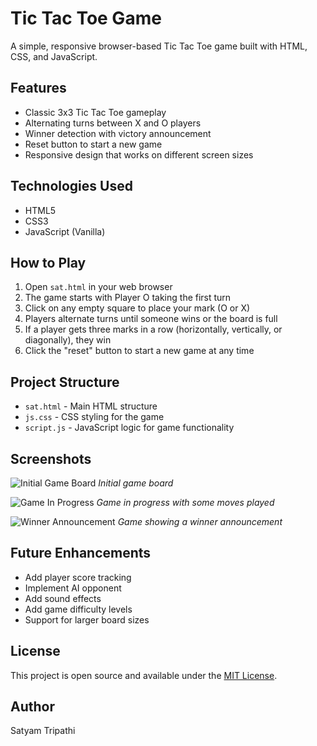 # Tic Tac Toe Game

A simple, responsive browser-based Tic Tac Toe game built with HTML, CSS, and JavaScript.

## Features

- Classic 3x3 Tic Tac Toe gameplay
- Alternating turns between X and O players
- Winner detection with victory announcement
- Reset button to start a new game
- Responsive design that works on different screen sizes

## Technologies Used

- HTML5
- CSS3
- JavaScript (Vanilla)

## How to Play

1. Open `sat.html` in your web browser
2. The game starts with Player O taking the first turn
3. Click on any empty square to place your mark (O or X)
4. Players alternate turns until someone wins or the board is full
5. If a player gets three marks in a row (horizontally, vertically, or diagonally), they win
6. Click the "reset" button to start a new game at any time

## Project Structure

- `sat.html` - Main HTML structure
- `js.css` - CSS styling for the game
- `script.js` - JavaScript logic for game functionality

## Screenshots

![Initial Game Board](screenshots/Screenshot%202025-05-09%20at%204.27.12%E2%80%AF%20PM.png)
*Initial game board*

![Game In Progress](screenshots/Screenshot%202025-05-09%20at%204.27.37%E2%80%AF%20PM.png)
*Game in progress with some moves played*

![Winner Announcement](screenshots/Screenshot%202025-05-09%20at%204.28.25%E2%80%AF%20PM.png)
*Game showing a winner announcement*

## Future Enhancements

- Add player score tracking
- Implement AI opponent
- Add sound effects
- Add game difficulty levels
- Support for larger board sizes

## License

This project is open source and available under the [MIT License](LICENSE).

## Author

Satyam Tripathi 